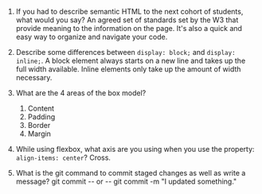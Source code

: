 1. If you had to describe semantic HTML to the next cohort of students, what would you say?
An agreed set of standards set by the W3 that provide meaning to the information on the page. It's also a quick and easy way to organize and navigate your code.

2. Describe some differences between ```display: block;``` and ```display: inline;```.
    A block element always starts on a new line and takes up the full width available. Inline elements only take up the amount of width necessary.

3. What are the 4 areas of the box model?
    1. Content
    2. Padding
    3. Border
    4. Margin

4. While using flexbox, what axis are you using when you use the property: ```align-items: center```?
    Cross.

5. What is the git command to commit staged changes as well as write a message? 
    git commit -- or -- git commit -m "I updated something."